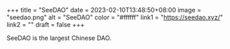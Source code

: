 +++
title = "SeeDAO"
date = 2023-02-10T13:48:50+08:00
image = "seedao.png"
alt = "SeeDAO"
color = "#ffffff"
link1 = "https://seedao.xyz/"
link2 = ""
draft = false
+++

SeeDAO is the largest Chinese DAO.